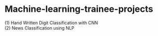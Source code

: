 # Machine-learning-trainee-projects
(1) Hand Written Digit Classification with CNN  
(2) News Classification using NLP
